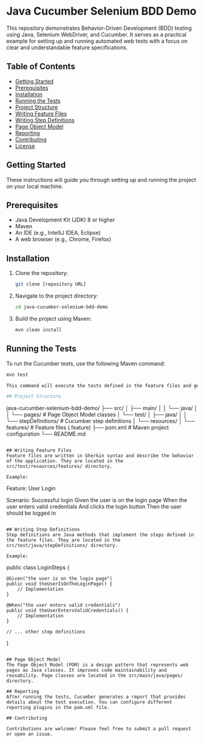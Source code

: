 # Java Cucumber Selenium BDD Demo

This repository demonstrates Behavior-Driven Development (BDD) testing using Java, Selenium WebDriver, and Cucumber. It serves as a practical example for setting up and running automated web tests with a focus on clear and understandable feature specifications.

## Table of Contents

* [Getting Started](#getting-started)
* [Prerequisites](#prerequisites)
* [Installation](#installation)
* [Running the Tests](#running-the-tests)
* [Project Structure](#project-structure)
* [Writing Feature Files](#writing-feature-files)
* [Writing Step Definitions](#writing-step-definitions)
* [Page Object Model](#page-object-model)
* [Reporting](#reporting)
* [Contributing](#contributing)
* [License](#license)

## Getting Started

These instructions will guide you through setting up and running the project on your local machine.

## Prerequisites

* Java Development Kit (JDK) 8 or higher
* Maven
* An IDE (e.g., IntelliJ IDEA, Eclipse)
* A web browser (e.g., Chrome, Firefox)

## Installation

1.  Clone the repository:

    ```bash
    git clone [repository URL]
    ```

2.  Navigate to the project directory:

    ```bash
    cd java-cucumber-selenium-bdd-demo
    ```

3.  Build the project using Maven:

    ```bash
    mvn clean install
    ```

## Running the Tests

To run the Cucumber tests, use the following Maven command:

```bash
mvn test

This command will execute the tests defined in the feature files and generate a test report.

## Project Structure
```
java-cucumber-selenium-bdd-demo/
├── src/
│   ├── main/
│   │   └── java/
│   │       └── pages/        # Page Object Model classes
│   └── test/
│       ├── java/
│       │   └── stepDefinitions/ # Cucumber step definitions
│       └── resources/
│           └── features/     # Feature files (.feature)
├── pom.xml                   # Maven project configuration
└── README.md
```

## Writing Feature Files
Feature files are written in Gherkin syntax and describe the behavior of the application. They are located in the src/test/resources/features/ directory.

Example:

```
Feature: User Login

  Scenario: Successful login
    Given the user is on the login page
    When the user enters valid credentials
    And clicks the login button
    Then the user should be logged in
```

## Writing Step Definitions
Step definitions are Java methods that implement the steps defined in the feature files. They are located in the src/test/java/stepDefinitions/ directory.

Example:
```
public class LoginSteps {

    @Given("the user is on the login page")
    public void theUserIsOnTheLoginPage() {
        // Implementation
    }

    @When("the user enters valid credentials")
    public void theUserEntersValidCredentials() {
        // Implementation
    }

    // ... other step definitions
}
```

## Page Object Model
The Page Object Model (POM) is a design pattern that represents web pages as Java classes. It improves code maintainability and reusability. Page classes are located in the src/main/java/pages/ directory.

## Reporting
After running the tests, Cucumber generates a report that provides details about the test execution. You can configure different reporting plugins in the pom.xml file.

## Contributing

Contributions are welcome! Please feel free to submit a pull request or open an issue.
